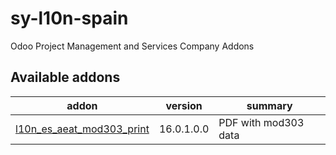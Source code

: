 # sy-l10n-spain
Odoo Project Management and Services Company Addons

[//]: # (addons)

Available addons
----------------
addon | version | summary
--- | --- | ---
[l10n_es_aeat_mod303_print](l10n_es_aeat_mod303_print/) | 16.0.1.0.0 | PDF with mod303 data

[//]: # (end addons)
